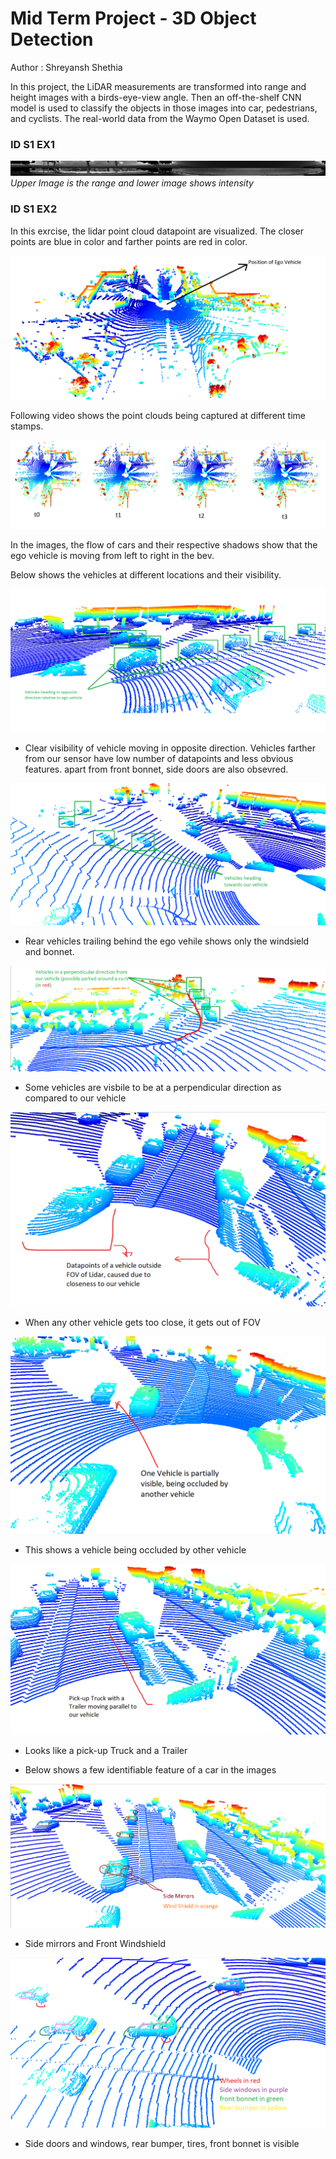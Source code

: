 # Mid Term Project - 3D Object Detection
Author : Shreyansh Shethia 

In this project, the LiDAR measurements are transformed into range and height images with a birds-eye-view angle. Then an off-the-shelf CNN model is used to classify the objects in those images into car, pedestrians, and cyclists. The real-world data from the Waymo Open Dataset is used.

### ID S1 EX1

![ids1ex1_0](results/s1ex1/IDS1EX1_0.jpg)
*Upper Image is the range and lower image shows intensity*

### ID S1 EX2

In this exrcise, the lidar point cloud datapoint are visualized.
The closer points are blue in color and farther points are red in color.

![ids1ex2_t1](results/s1ex2/t1.png)

Following  video shows the point clouds being captured at different time stamps.

![ids1ex2_t2345](results/s1ex2/t2345.png)

In the images, the flow of cars and their respective shadows show that the ego vehicle is moving from left to right in the bev.

Below shows the vehicles at different locations and their visibility.

![ids1ex2_v1](results/s1ex2/deg_visibility_v1.png)
* Clear visibility of vehicle moving in opposite direction. Vehicles farther from our sensor have low number of datapoints and less obvious features. apart from front bonnet, side doors are also obsevred. 

![ids1ex2_v2](results/s1ex2/deg_visibility_v2_REAR_CARS.png)
* Rear vehicles trailing behind the ego vehile shows only the windsield and bonnet.

![ids1ex2_v3](results/s1ex2/deg_visibility_v2_REAR_RIGHT_DISTANT_CARS.png)
* Some vehicles are visbile to be at a perpendicular direction as compared to our vehicle

![ids1ex2_v4](results/s1ex2/deg_visibility_v4_occlusion_due_to_vehicleoutoffov.png)
* When any other vehicle gets too close, it gets out of FOV

![ids1ex2_v5](results/s1ex2/deg_visibility_v5_vehicle_behind_vehicle.png)
* This shows a vehicle being occluded by other vehicle

![ids1ex2_v6](results/s1ex2/deg_visibility_v3_TRUCK_TRAILER.png)
* Looks like a pick-up Truck and a Trailer

 - Below shows a few identifiable feature of a car in the images 

![ids1ex2_v6](results/s1ex2/t12_better_view_2.png)
* Side mirrors and Front Windshield 

![ids1ex2_v7](results/s1ex2/some_feature_v1.png)
* Side doors and windows, rear bumper, tires, front bonnet is visible  


### 

